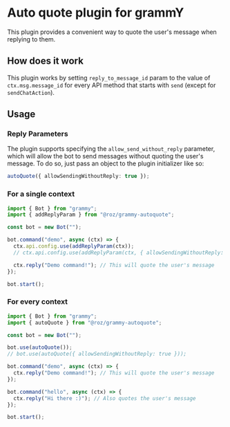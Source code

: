 # Auto quote plugin for grammY

This plugin provides a convenient way to quote the user's message when replying to them.

## How does it work

This plugin works by setting `reply_to_message_id` param to the value of `ctx.msg.message_id` for every API method that starts with `send` (except for `sendChatAction`).

## Usage

### Reply Parameters

The plugin supports specifying the `allow_send_without_reply` parameter, which will allow the bot to send messages without quoting the user's message. To do so, just pass an object to the plugin initializer like so:

```ts
autoQuote({ allowSendingWithoutReply: true });
```

### For a single context

```ts
import { Bot } from "grammy";
import { addReplyParam } from "@roz/grammy-autoquote";

const bot = new Bot("");

bot.command("demo", async (ctx) => {
  ctx.api.config.use(addReplyParam(ctx));
  // ctx.api.config.use(addReplyParam(ctx, { allowSendingWithoutReply: true }));

  ctx.reply("Demo command!"); // This will quote the user's message
});

bot.start();
```

### For every context

```ts
import { Bot } from "grammy";
import { autoQuote } from "@roz/grammy-autoquote";

const bot = new Bot("");

bot.use(autoQuote());
// bot.use(autoQuote({ allowSendingWithoutReply: true }));

bot.command("demo", async (ctx) => {
  ctx.reply("Demo command!"); // This will quote the user's message
});

bot.command("hello", async (ctx) => {
  ctx.reply("Hi there :)"); // Also quotes the user's message
});

bot.start();
```
